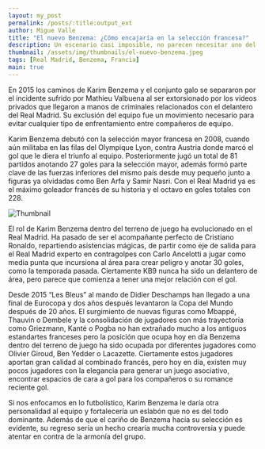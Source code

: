 ```yaml
---
layout: my_post
permalink: /posts/:title:output_ext
author: Migue Valle
title: "El nuevo Benzema: ¿Cómo encajaría en la selección francesa?"
description: Un escenario casi imposible, no parecen necesitar uno del otro, pero… ¿Qué podría cambiar?
thumbnail: /assets/img/thumbnails/el-nuevo-benzema.jpeg
tags: [Real Madrid, Benzema, Francia]
main: true
---
```


En 2015 los caminos de Karim Benzema y el conjunto galo se separaron por el incidente sufrido por Mathieu Valbuena al ser extorsionado por los videos privados que llegaron a manos de criminales relacionados con el delantero del Real Madrid. Su exclusión del equipo fue un movimiento necesario para evitar cualquier tipo de enfrentamiento entre compañeros de equipo.

Karim Benzema debutó con la selección mayor francesa en 2008, cuando aún militaba en las filas del Olympique Lyon, contra Austria donde marcó el gol que le diera el triunfo al equipo. Posteriormente jugó un total de 81 partidos anotando 27 goles para la selección mayor, además formó parte clave de las fuerzas inferiores del mismo país desde muy pequeño junto a figuras ya olvidadas como Ben Arfa y Samir Nasri. Con el Real Madrid ya es el máximo goleador francés de su historia y el octavo en goles totales con 228.

<img src="{{page.thumbnail}}" alt="Thumbnail" class="img-thumbnail blog-image box-shadow">

El rol de Karim Benzema dentro del terreno de juego ha evolucionado en el Real Madrid. Ha pasado de ser el acompañante perfecto de Cristiano Ronaldo, repartiendo asistencias mágicas, de partir como eje de salida para el Real Madrid experto en contragolpes con Carlo Ancelotti a jugar como media punta que incursiona al área para crear peligro y anotar 30 goles, como la temporada pasada. Ciertamente KB9 nunca ha sido un delantero de área, pero parece que comienza a tener una mejor relación con el gol.

Desde 2015 “Les Bleus” al mando de Didier Deschamps han llegado a una final de Eurocopa y dos años después levantaron la Copa del Mundo después de 20 años. El surgimiento de nuevas figuras como Mbappé, Thauvin o Dembele y la consolidación de jugadores con más trayectoria como Griezmann, Kanté o Pogba no han extrañado mucho a los antiguos estandartes franceses pero la posición que ocupa hoy en día Benzema dentro del terreno de juego ha sido ocupada por diferentes jugadores como Olivier Giroud, Ben Yedder o Lacazette. Ciertamente estos jugadores aportan gran calidad al combinado francés, pero hoy en día, existen muy pocos jugadores con la elegancia para generar un juego asociativo, encontrar espacios de cara a gol para los compañeros o su romance reciente gol. 

Si nos enfocamos en lo futbolístico, Karim Benzema le daría otra personalidad al equipo y fortalecería un eslabón que no es del todo dominante. Además de que el cariño de Benzema hacia su selección es evidente, su regreso sería un hecho crearía mucha controversia y puede atentar en contra de la armonía del grupo.